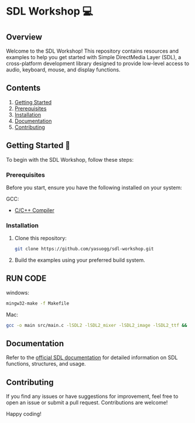 # SDL Workshop 💻

## Overview

Welcome to the SDL Workshop! This repository contains resources and examples to help you get started with Simple DirectMedia Layer (SDL), a cross-platform development library designed to provide low-level access to audio, keyboard, mouse, and display functions.

## Contents

1. [Getting Started](#getting-started)
2. [Prerequisites](#prerequisites)
3. [Installation](#installation)
4. [Documentation](#documentation)
5. [Contributing](#contributing)

## Getting Started 🚀

To begin with the SDL Workshop, follow these steps:

### Prerequisites

Before you start, ensure you have the following installed on your system:

GCC:
- [C/C++ Compiler](https://gcc.gnu.org/install/index.html)

### Installation

1. Clone this repository:

    ```bash
    git clone https://github.com/yasuogg/sdl-workshop.git
    ```

2. Build the examples using your preferred build system.

## RUN CODE

windows:

```bash
mingw32-make -f Makefile
```
Mac:
```bash
gcc -o main src/main.c -lSDL2 -lSDL2_mixer -lSDL2_image -lSDL2_ttf && ./main
```
## Documentation

Refer to the [official SDL documentation](https://wiki.libsdl.org/) for detailed information on SDL functions, structures, and usage.

## Contributing

If you find any issues or have suggestions for improvement, feel free to open an issue or submit a pull request. Contributions are welcome!

Happy coding!
